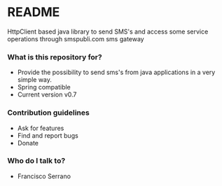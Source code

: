 # README #

HttpClient based java library to send SMS's and access some service operations through smspubli.com sms gateway

### What is this repository for? ###

* Provide the possibility to send sms's from java applications in a very simple way.
* Spring compatible
* Current version v0.7

### Contribution guidelines ###

* Ask for features
* Find and report bugs
* Donate

### Who do I talk to? ###

* Francisco Serrano